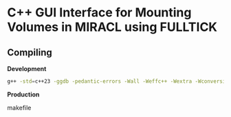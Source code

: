 # C++ GUI Interface for Mounting Volumes in MIRACL using FULLTICK

## Compiling

**Development**

```bash
g++ -std=c++23 -ggdb -pedantic-errors -Wall -Weffc++ -Wextra -Wconversion -Wsign-conversion -Werror \ main.cpp -o main \ -I/usr/local/include -I/usr/local/include/FL/images -I/usr/local/include/jpeg -I/usr/local/include/yaml-cpp \ -D_LARGEFILE_SOURCE -D_LARGEFILE64_SOURCE -D_FILE_OFFSET_BITS=64 -D_THREAD_SAFE -D_REENTRANT \ -L/usr/local/lib -L/usr/local/lib/yaml-cpp \ -lfltk_images -lfltk_jpeg /usr/lib/libpng.so /usr/lib/libz.so -lfltk_gl -lGLU -lGL -lfltk -lm -lX11 \ -lXext -lpthread -lXinerama -lXfixes -lXcursor -lXft -lXrender -lfontconfig -ldl -lyaml-cpp && ./main
```

**Production**

makefile
